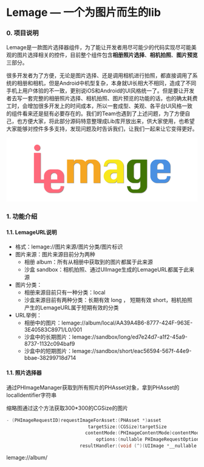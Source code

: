 # Lemage — 一个为图片而生的lib

### 0. 项目说明

​	Lemage是一款图片选择器组件，为了能让开发者用尽可能少的代码实现尽可能美观的图片选择相关的控件，目前整个组件包含**相册照片选择**、**相机拍照**、**图片预览**三部分。

​	很多开发者为了方便，无论是图片选择、还是调用相机进行拍照，都直接调用了系统的相册和相机，但是Android中机型复杂，本身就UI长相大不相同，造成了不同手机上用户体验的不一致，更别说iOS和Android的UI风格统一了。但是要让开发者去写一套完整的相册照片选择、相机拍照、图片预览的功能的话，也的确太耗费工时，会增加很多开发上的时间成本，所以一套成型、美观、各平台UI风格一致的组件看来还是挺有必要存在的。我们的Team也遇到了上述问题，为了方便自己，也方便大家，将此部分源码特意整理成Lib库开放出来，供大家使用，也希望大家能够对控件多多支持，发现问题及时告诉我们，让我们一起来让它变得更好。

![LemageLogo](https://raw.githubusercontent.com/LemonITCN/lemage-design/master/Lemage-WB.png)

### 1. 功能介绍

#### 1.1. LemageURL说明

- 格式：lemage://图片来源/图片分类/图片标识
- 图片来源：图片来源目前分为两种
  - 相册 album：所有从相册中获取到的图片都属于此来源
  - 沙盒 sandbox：相机拍照、通过UIImage生成的LemageURL都属于此来源
- 图片分类：
  - 相册来源目前只有一种分类：local
  - 沙盒来源目前有两种分类：长期有效 long ， 短期有效 short，相机拍照产生的LemageURL属于短期有效的分类
- URL举例：
  - 相册中的图片：lemage://album/local/AA39A4B6-8777-424F-963E-3E40583C8971/L0/001 
  - 沙盒中的长期图片：lemage://sandbox/long/ed7e24d7-a1f2-45a9-8737-1132c094baf9
  - 沙盒中的短期图片：lemage://sandbox/short/eac56594-567f-44e9-bbae-38299718d714

#### 1.1. 照片选择器



通过PHImageManager获取到所有照片的PHAsset对象，拿到PHAsset的localIdentifier字符串

缩略图通过这个方法获取300*300的CGSize的图片

```objective-c
- (PHImageRequestID)requestImageForAsset:(PHAsset *)asset 
    						  targetSize:(CGSize)targetSize 
                             contentMode:(PHImageContentMode)contentMode 
                                 options:(nullable PHImageRequestOptions *)options 
                           resultHandler:(void (^)(UIImage *__nullable result, NSDictionary *__nullable info))resultHandler;
```

lemage://album/